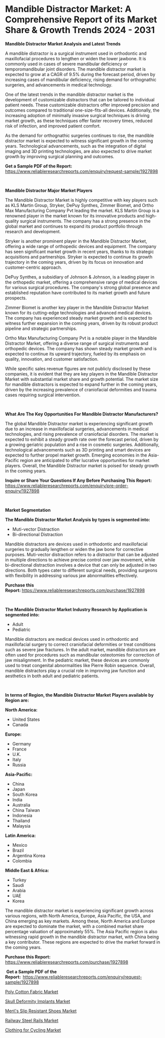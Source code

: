<p><h1>Mandible Distractor Market: A Comprehensive Report of its Market Share & Growth Trends 2024 - 2031</h1></p><p><strong>Mandible Distractor Market Analysis and Latest Trends</strong></p>
<p><p>A mandible distractor is a surgical instrument used in orthodontic and maxillofacial procedures to lengthen or widen the lower jawbone. It is commonly used in cases of severe mandibular deficiency or temporomandibular joint disorders. The mandible distractor market is expected to grow at a CAGR of 9.5% during the forecast period, driven by increasing cases of mandibular deficiency, rising demand for orthognathic surgeries, and advancements in medical technology.</p><p>One of the latest trends in the mandible distractor market is the development of customizable distractors that can be tailored to individual patient needs. These customizable distractors offer improved precision and outcomes compared to traditional one-size-fits-all devices. Additionally, the increasing adoption of minimally invasive surgical techniques is driving market growth, as these techniques offer faster recovery times, reduced risk of infection, and improved patient comfort.</p><p>As the demand for orthognathic surgeries continues to rise, the mandible distractor market is expected to witness significant growth in the coming years. Technological advancements, such as the integration of digital imaging and 3D printing technologies, are also expected to drive market growth by improving surgical planning and outcomes.</p></p>
<p><strong>Get a Sample PDF of the Report:&nbsp;</strong> <a href="https://www.reliableresearchreports.com/enquiry/request-sample/1927898">https://www.reliableresearchreports.com/enquiry/request-sample/1927898</a></p>
<p>&nbsp;</p>
<p><strong>Mandible Distractor Major Market Players</strong></p>
<p><p>The Mandible Distractor Market is highly competitive with key players such as KLS Martin Group, Stryker, DePuy Synthes, Zimmer Biomet, and Ortho Max Manufacturing Company Pvt leading the market. KLS Martin Group is a renowned player in the market known for its innovative products and high-quality surgical instruments. The company has a strong presence in the global market and continues to expand its product portfolio through research and development.</p><p>Stryker is another prominent player in the Mandible Distractor Market, offering a wide range of orthopedic devices and equipment. The company has seen significant market growth in recent years, thanks to its strategic acquisitions and partnerships. Stryker is expected to continue its growth trajectory in the coming years, driven by its focus on innovation and customer-centric approach.</p><p>DePuy Synthes, a subsidiary of Johnson & Johnson, is a leading player in the orthopedic market, offering a comprehensive range of medical devices for various surgical procedures. The company's strong global presence and established reputation have contributed to its market growth and future prospects.</p><p>Zimmer Biomet is another key player in the Mandible Distractor Market known for its cutting-edge technologies and advanced medical devices. The company has experienced steady market growth and is expected to witness further expansion in the coming years, driven by its robust product pipeline and strategic partnerships.</p><p>Ortho Max Manufacturing Company Pvt is a notable player in the Mandible Distractor Market, offering a diverse range of surgical instruments and orthopedic devices. The company has shown steady market growth and is expected to continue its upward trajectory, fueled by its emphasis on quality, innovation, and customer satisfaction.</p><p>While specific sales revenue figures are not publicly disclosed by these companies, it is evident that they are key players in the Mandible Distractor Market with substantial market share and growth potential. The market size for mandible distractors is expected to expand further in the coming years, driven by the increasing prevalence of craniofacial deformities and trauma cases requiring surgical intervention.</p></p>
<p>&nbsp;</p>
<p><strong>What Are The Key Opportunities For Mandible Distractor Manufacturers?</strong></p>
<p><p>The global Mandible Distractor market is experiencing significant growth due to an increase in maxillofacial surgeries, advancements in medical technologies, and rising prevalence of craniofacial disorders. The market is expected to exhibit a steady growth rate over the forecast period, driven by a growing geriatric population and a rise in cosmetic surgeries. Additionally, technological advancements such as 3D printing and smart devices are expected to further propel market growth. Emerging economies in the Asia-Pacific region are anticipated to offer lucrative opportunities for market players. Overall, the Mandible Distractor market is poised for steady growth in the coming years.</p></p>
<p><strong>Inquire or Share Your Questions If Any Before Purchasing This Report:</strong> <a href="https://www.reliableresearchreports.com/enquiry/pre-order-enquiry/1927898">https://www.reliableresearchreports.com/enquiry/pre-order-enquiry/1927898</a></p>
<p>&nbsp;</p>
<p><strong>Market Segmentation</strong></p>
<p><strong>The Mandible Distractor Market Analysis by types is segmented into:</strong></p>
<p><ul><li>Muti-vector Distraction</li><li>Bi-directional Distraction</li></ul></p>
<p><p>Mandible distractors are devices used in orthodontic and maxillofacial surgeries to gradually lengthen or widen the jaw bone for corrective purposes. Muti-vector distraction refers to a distractor that can be adjusted in multiple directions to achieve precise control over jaw movement, while bi-directional distraction involves a device that can only be adjusted in two directions. Both types cater to different surgical needs, providing surgeons with flexibility in addressing various jaw abnormalities effectively.</p></p>
<p><strong>Purchase this Report:&nbsp;</strong><a href="https://www.reliableresearchreports.com/purchase/1927898">https://www.reliableresearchreports.com/purchase/1927898</a></p>
<p>&nbsp;</p>
<p><strong>The Mandible Distractor Market Industry Research by Application is segmented into:</strong></p>
<p><ul><li>Adult</li><li>Pediatric</li></ul></p>
<p><p>Mandible distractors are medical devices used in orthodontic and maxillofacial surgery to correct craniofacial deformities or treat conditions such as severe jaw fractures. In the adult market, mandible distractors are often used for procedures such as mandibular osteotomies for correction of jaw misalignment. In the pediatric market, these devices are commonly used to treat congenital abnormalities like Pierre Robin sequence. Overall, mandible distractors play a crucial role in improving jaw function and aesthetics in both adult and pediatric patients.</p></p>
<p>&nbsp;</p>
<p><strong>In terms of Region, the Mandible Distractor Market Players available by Region are:</strong></p>
<p>
    <p> <strong> North America: </strong>
        <ul>
            <li>United States</li>
            <li>Canada</li>
        </ul>
        </p> 
    <p> <strong> Europe: </strong>
        <ul>
            <li>Germany</li>
            <li>France</li>
            <li>U.K.</li>
            <li>Italy</li>
            <li>Russia</li>
        </ul>
        </p> 
    <p> <strong> Asia-Pacific: </strong>
        <ul>
            <li>China</li>
            <li>Japan</li>
            <li>South Korea</li>
            <li>India</li>
            <li>Australia</li>
            <li>China Taiwan</li>
            <li>Indonesia</li>
            <li>Thailand</li>
            <li>Malaysia</li>
        </ul>
        </p> 
    <p> <strong> Latin America: </strong>
        <ul>
            <li>Mexico</li>
            <li>Brazil</li>
            <li>Argentina Korea</li>
            <li>Colombia</li>
        </ul>
        </p> 
    <p> <strong> Middle East & Africa: </strong>
        <ul>
            <li>Turkey</li>
            <li>Saudi</li>
            <li>Arabia</li>
            <li>UAE</li>
            <li>Korea</li>
        </ul>
    </p>
    </p>
<p><p>The mandible distractor market is experiencing significant growth across various regions, with North America, Europe, Asia Pacific, the USA, and China emerging as key markets. Among these, North America and Europe are expected to dominate the market, with a combined market share percentage valuation of approximately 55%. The Asia Pacific region is also witnessing rapid growth in the mandible distractor market, with China being a key contributor. These regions are expected to drive the market forward in the coming years.</p></p>
<p><strong>Purchase this Report: </strong><a href="https://www.reliableresearchreports.com/purchase/1927898">https://www.reliableresearchreports.com/purchase/1927898</a></p>
<p>&nbsp;<strong>Get a Sample PDF of the Report:&nbsp;&nbsp;</strong><a href="https://www.reliableresearchreports.com/enquiry/request-sample/1927898">https://www.reliableresearchreports.com/enquiry/request-sample/1927898</a></p>
<p><strong></strong></p>
<p><p><a href="https://github.com/josesg55/Market-Research-Report-List-1/blob/main/poly-cotton-fabric-market.md">Poly Cotton Fabric Market</a></p><p><a href="https://github.com/mancsybtousav/Market-Research-Report-List-1/blob/main/skull-deformity-implants-market.md">Skull Deformity Implants Market</a></p><p><a href="https://issuu.com/reportprime-2/docs/mens-slip-resistant-shoes-market-size-2030.pptx">Men\'s Slip Resistant Shoes Market</a></p><p><a href="https://adventurous-uranium-ef9.notion.site/Railway-Steel-Rails-Market-Furnish-Information-about-Market-Size-Market-Share-Market-Dynamics-and-f76d0668cfd6430b8c4fa9cee6e78826">Railway Steel Rails Market</a></p><p><a href="https://view.publitas.com/reportprime-1/clothing-for-cycling-market-offers-provide-insightful-data-for-the-time-period-from-2024-to-2031-and-also-provide-analysis-based-on-application-type-and-region/">Clothing for Cycling Market</a></p></p>